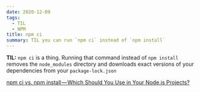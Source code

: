 ```yaml
---
date: 2020-12-09
tags:
  - TIL
  - NPM
title: npm ci
summary: TIL you can run `npm ci` instead of `npm install`
---
```


**TIL:** `npm ci` is a thing. Running that command instead of `npm install` removes the `node_modules` directory and downloads exact versions of your dependencies from your `package-lock.json`

[npm ci vs. npm install — Which Should You Use in Your Node.js Projects?](https://medium.com/better-programming/npm-ci-vs-npm-install-which-should-you-use-in-your-node-js-projects-51e07cb71e26)
